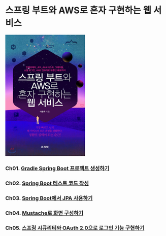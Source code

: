 # 스프링 부트와 AWS로 혼자 구현하는 웹 서비스


<img src="../../images/springbootWebService.png" width="50%" height="50%" title="h2console" alt="springbootWebService"></img><br/>

### Ch01. [Gradle Spring Boot 프로젝트 생성하기](../../spring/chater01/)

### Ch02. [Spring Boot 테스트 코드 작성](../../spring/chater02/)

### Ch03. [Spring Boot에서 JPA 사용하기](../../spring/chater03/)

### Ch04. [Mustache로 화면 구성하기](../../spring/chater04/)

### Ch05. [스프링 시큐리티와 OAuth 2.0으로 로그인 기능 구현하기](../../spring/chater05/)

